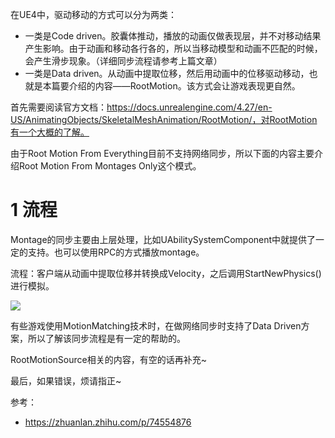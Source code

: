 在UE4中，驱动移动的方式可以分为两类：

- 一类是Code driven。胶囊体推动，播放的动画仅做表现层，并不对移动结果产生影响。由于动画和移动各行各的，所以当移动模型和动画不匹配的时候，会产生滑步现象。（详细同步流程请参考上篇文章）
- 一类是Data driven。从动画中提取位移，然后用动画中的位移驱动移动，也就是本篇要介绍的内容——RootMotion。该方式会让游戏表现更自然。

首先需要阅读官方文档：https://docs.unrealengine.com/4.27/en-US/AnimatingObjects/SkeletalMeshAnimation/RootMotion/，对RootMotion有一个大概的了解。

由于Root Motion From Everything目前不支持网络同步，所以下面的内容主要介绍Root Motion From Montages Only这个模式。

# 1 流程

Montage的同步主要由上层处理，比如UAbilitySystemComponent中就提供了一定的支持。也可以使用RPC的方式播放montage。

流程：客户端从动画中提取位移并转换成Velocity，之后调用StartNewPhysics()进行模拟。

![](RootMotion.png)

有些游戏使用MotionMatching技术时，在做网络同步时支持了Data Driven方案，所以了解该同步流程是有一定的帮助的。

RootMotionSource相关的内容，有空的话再补充~

最后，如果错误，烦请指正~



参考：

- https://zhuanlan.zhihu.com/p/74554876

